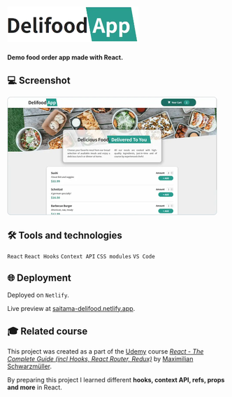 # <picture><source media="(prefers-color-scheme: dark)" srcset="delifood-logo-light.webp"><source media="(prefers-color-scheme: light)" srcset="delifood-logo.webp"><img alt="Delifood logo" src="delifood-logo.webp" width="300px"></picture>

**Demo food order app made with React.**

## 💻 Screenshot
[<img src="delifood-screenshot.webp" alt="Screenshot of the Delifood app" width="480px">](https://saitama-delifood.netlify.app/ 'Live preview')

## 🛠️ Tools and technologies
`React` `React Hooks` `Context API` `CSS modules` `VS Code`

## 🌐 Deployment
Deployed on `Netlify`.

Live preview at [saitama-delifood.netlify.app](https://saitama-delifood.netlify.app/).

## 🎓 Related course
This project was created as a part of the [Udemy](https://www.udemy.com/ 'Udemy') course [_React - The Complete Guide (incl Hooks, React Router, Redux)_](https://www.udemy.com/course/react-the-complete-guide-incl-redux/ 'See this course on Udemy') by [Maximilian Schwarzmüller](https://twitter.com/maxedapps 'Maximilian Schwarzmüller on Twitter').

By preparing this project I learned different **hooks, context API, refs, props and more** in React.
